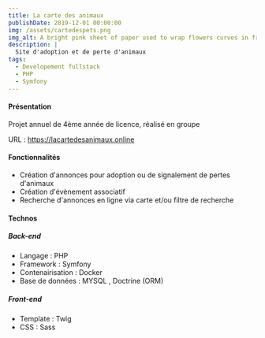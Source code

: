 ```yaml
---
title: La carte des animaux
publishDate: 2019-12-01 00:00:00
img: /assets/cartedespets.png
img_alt: A bright pink sheet of paper used to wrap flowers curves in front of rich blue background
description: |
  Site d'adoption et de perte d'animaux
tags:
  - Developement fullstack
  - PHP
  - Symfony
---
```


#### Présentation

Projet annuel de 4ème année de licence, réalisé en groupe

URL : https://lacartedesanimaux.online

#### Fonctionnalités

- Création d'annonces pour adoption ou de signalement de pertes d'animaux
- Création d'évènement associatif
- Recherche d'annonces en ligne via carte et/ou filtre de recherche

#### Technos

##### Back-end

- Langage : PHP
- Framework : Symfony
- Contenairisation : Docker
- Base de données : MYSQL , Doctrine (ORM)

##### Front-end

- Template : Twig
- CSS : Sass
